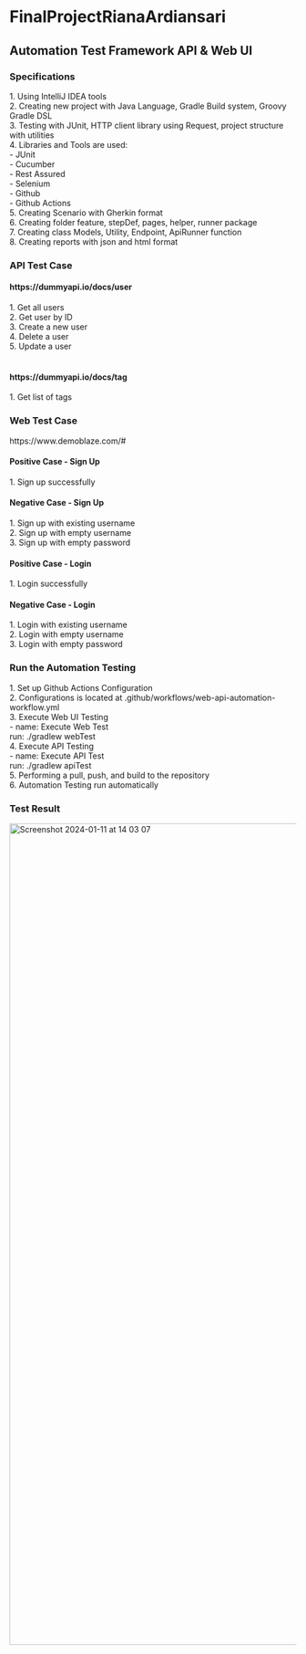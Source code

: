 # FinalProjectRianaArdiansari

<h2>Automation Test Framework API & Web UI</h2>

<h3>Specifications</h3>
1. Using IntelliJ IDEA tools<br/>
2. Creating new project with Java Language, Gradle Build system, Groovy Gradle DSL<br/>
3. Testing with JUnit, HTTP client library using Request, project structure with utilities<br/>
4. Libraries and Tools are used:<br/>
    - JUnit<br/>
    - Cucumber<br/>
    - Rest Assured<br/>
    - Selenium<br/>
    - Github<br/>
    - Github Actions<br/>
5. Creating Scenario with Gherkin format<br/>
6. Creating folder feature, stepDef, pages, helper, runner package<br/>
7. Creating class Models, Utility, Endpoint, ApiRunner function<br/>
8. Creating reports with json and html format<br/>

<h3>API Test Case</h3>
<h4>https://dummyapi.io/docs/user</h4>
1. Get all users<br/>
2. Get user by ID<br/>
3. Create a new user<br/>
4. Delete a user<br/>
5. Update a user<br/><br/>

<h4>https://dummyapi.io/docs/tag</h4>
1. Get list of tags<br/>

<h3>Web Test Case</h3>
https://www.demoblaze.com/#<br/>

<h4>Positive Case - Sign Up</h4>
1. Sign up successfully<br/>

<h4>Negative Case - Sign Up</h4>
1. Sign up with existing username<br/>
2. Sign up with empty username<br/>
3. Sign up with empty password<br/>

<h4>Positive Case - Login</h4>
1. Login successfully<br/>

<h4>Negative Case - Login</h4>
1. Login with existing username<br/>
2. Login with empty username<br/>
3. Login with empty password<br/>

<h3>Run the Automation Testing</h3>
1. Set up Github Actions Configuration<br/>
2. Configurations is located at .github/workflows/web-api-automation-workflow.yml<br/>
3. Execute Web UI Testing <br/>
   - name: Execute Web Test<br/>
     run: ./gradlew webTest<br/>
4. Execute API Testing<br/>
   - name: Execute API Test<br/>
     run: ./gradlew apiTest<br/>
5. Performing a pull, push, and build to the repository<br/>
6. Automation Testing run automatically<br/>

<h3>Test Result</h3>
<img width="1440" alt="Screenshot 2024-01-11 at 14 03 07" src="https://github.com/rianardiansari/FinalProjectRianaArdiansari/assets/149749846/df7de913-5175-4f20-9199-d18140bbea1a">
